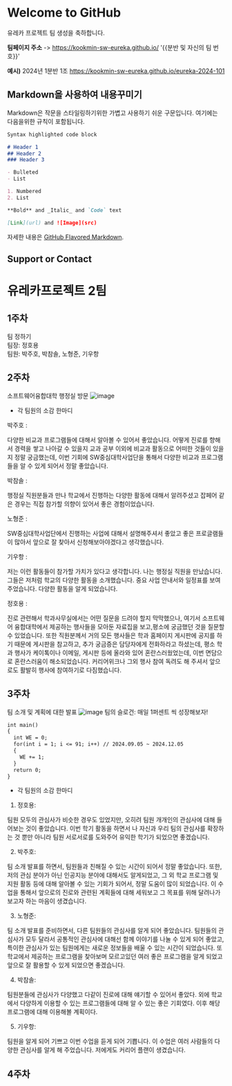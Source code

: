 # Welcome to GitHub

유레카 프로젝트 팀 생성을 축하합니다.

**팀페이지 주소** -> https://kookmin-sw-eureka.github.io/ '{{분반 및 자신의 팀 번호}}'

**예시)** 2024년 1분반 1조  https://kookmin-sw-eureka.github.io/eureka-2024-101

## Markdown을 사용하여 내용꾸미기

Markdown은 작문을 스타일링하기위한 가볍고 사용하기 쉬운 구문입니다. 여기에는 다음을위한 규칙이 포함됩니다.

```markdown
Syntax highlighted code block

# Header 1
## Header 2
### Header 3

- Bulleted
- List

1. Numbered
2. List

**Bold** and _Italic_ and `Code` text

[Link](url) and ![Image](src)
```

자세한 내용은 [GitHub Flavored Markdown](https://guides.github.com/features/mastering-markdown/).

## Support or Contact

# 유레카프로젝트 2팀

## 1주차

팀 정하기 \
팀장: 정호용 \
팀원: 박주호, 박참솔, 노형준, 기우항

## 2주차

소프트웨어융합대학 행정실 방문
![image](https://ecampus.kookmin.ac.kr/pluginfile.php/1925279/assignsubmission_onlinetext/submissions_onlinetext/4513687/IMG_6052.jpeg)

- 각 팀원의 소감 한마디

박주호 :

다양한 비교과 프로그램들에 대해서 알아볼 수 있어서 좋았습니다. 어떻게 진로를 향해서 경력을 쌓고 나아갈 수 있을지 교과 공부 이외에 비교과 활동으로 어떠한 것들이 있을지 정말 궁금했는데, 이번 기회에 SW중심대학사업단을 통해서 다양한 비교과 프로그램들을 알 수 있게 되어서 정말 좋았습니다.

박참솔 :

행정실 직원분들과 만나 학교에서 진행하는 다양한 활동에 대해서 알려주셨고 잡페어 같은 경우는 직접 참가할 의향이 있어서 좋은 경험이었습니다.

노형준 :

SW중심대학사업단에서 진행하는 사업에 대해서 설명해주셔서 좋았고 좋은 프로글램들이 많아서 앞으로 잘 찾아서 신청해보아야겠다고 생각했습니다.

기우항 :

저는 이런 활동들이 참가할 가치가 있다고 생각합니다. 나는 행정실 직원을 만났습니다. 그들은 저처럼 학교의 다양한 활동을 소개했습니다. 중요 사업 안내서와 일정표를 보여주었습니다. 다양한 활동을 알게 되었습니다.

정호용 :

진로 관련해서 학과사무실에서는 어떤 질문을 드려야 할지 막막했으나, 여기서 소프트웨어 융합대학에서 제공하는 행사들을 모아둔 자료집을 보고,평소에 궁금했던 것을 질문할 수 있었습니다. 또한 직원분께서 거의 모든 행사들은 학과 홈페이지 게시판에 공지를 하기 때문에 게시판을 참고하고, 추가 궁금증은 담당자에게 전화하라고 하셨는데, 평소 학과 행사가 케이톡이나 이메일, 게시판 등에 올라와 있어 혼란스러웠었는데, 이번 면담으로 혼란스러움이 해소되었습니다. 커리어위크나 그외 행사 참여 독려도 해 주셔서 앞으로도 활발히 행사에 참여하기로 다짐했습니다.


## 3주차

팀 소개 및 계획에 대한 발표
![image](https://github.com/user-attachments/assets/448ae76a-668b-4fcd-8842-273c1c247b20)
팀의 슬로건: 매일 1퍼센트 씩 성장해보자!

```markdown
int main()
{
  int WE = 0;
  for(int i = 1; i <= 91; i++) // 2024.09.05 ~ 2024.12.05
  {
    WE += 1;
  }
  return 0;
}
```

- 각 팀원의 소감 한마디

1. 정호용: 

팀원 모두의 관심사가 비슷한 경우도 있었지만, 오히려 팀원 개개인의 관심사에 대해 들어보는 것이 좋았습니다.
이번 학기 활동을 하면서 나 자신과 우리 팀의 관심사를 확장하는 것 뿐만 아니라 팀원 서로서로를 도와주어 유익한 학기가 되었으면 좋겠습니다.

2. 박주호:

팀 소개 발표를 하면서, 팀원들과 친해질 수 있는 시간이 되어서 정말 좋았습니다. 또한, 저의 관심 분야가 아닌 인공지능 분야에 대해서도 알게되었고, 그 외 학교 프로그램 및 지원 활동 등에 대해 알아볼 수 있는 기회가 되어서, 정말 도움이 많이 되었습니다. 이 수업을 통해서 앞으로의 진로와 관련된 계획들에 대해 세워보고 그 목표를 위해 달려나가보고자 하는 마음이 생겼습니다.

3. 노형준:

팀 소개 발표를 준비하면서, 다른 팀원들의 관심사를 알게 되어 좋았습니다. 팀원들의 관심사가 모두 달라서  공통적인 관심사에 대해선 함께 이야기를 나눌 수 있게 되어 좋았고,
특이한 관심사가 있는 팀원에게는 새로운 정보들을 배울 수 있는 시간이 되었습니다.
또 학교에서 제공하는 프로그램을 찾아보며 모르고있던 여러 좋은 프로그램을 알게 되었고 앞으로 잘 활용할 수 있게 되었으면 좋겠습니다.

4. 박참솔:

팀원분들에 관심사가 다양했고 다같이 진로에 대해 얘기할 수 있어서 좋았다. 외에 학교에서 다양하게 이용할 수 있는 프로그램들에 대해 알 수 있는 좋은 기회였다. 이후 해당 프로그램에 대해 이용해볼 계획이다.

5. 기우항:

팀원을 알게 되어 기쁘고 이번 수업을 듣게 되어 기쁩니다. 이 수업은 여러 사람들의 다양한 관심사를 알게 해 주었습니다. 저에게도 커리어 플랜이 생겼습니다.

## 4주차




